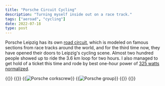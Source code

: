 ```yaml
---
title: "Porsche Circuit Cycling"
description: "Turning myself inside out on a race track."
tags: ["aeroad", "cycling"]
date: 2022-07-18
type: post
---
```

Porsche Leipzig has its own [road circuit](https://www.porsche-leipzig.com/en/tracks/porsche-on-road-circuit), which is modeled on famous sections from race tracks around the world, and for the third time now, they have opened their doors to Leipzig's cycling scene.  Almost two hundred people showed up to ride the 3.6 km loop for two hours. I also managed to get hold of a ticket this time and rode by best one-hour power of [325 watts normalized](https://www.strava.com/activities/7420760607).

{{<escape>}}
  {{<wrap>}}
    {{<image src="cycling/pcc-screw.jpg" alt="Porsche corkscrew">}}
    {{<image src="cycling/pcc-group.jpg" alt="Porsche group">}}
  {{</wrap>}}
{{</escape>}}
